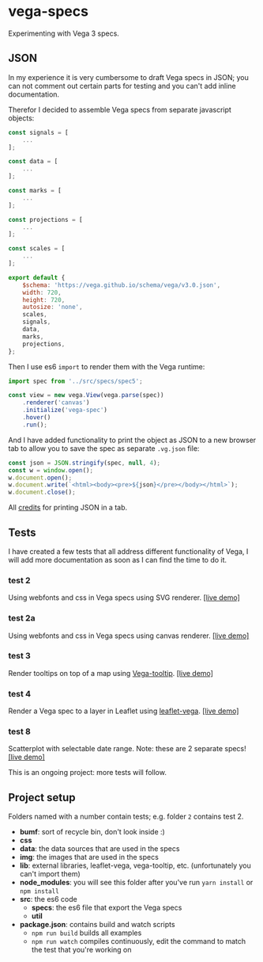 # vega-specs

Experimenting with Vega 3 specs.

## JSON

In my experience it is very cumbersome to draft Vega specs in JSON; you can not comment out certain parts for testing and you can't add inline documentation.

Therefor I decided to assemble Vega specs from separate javascript objects:

```javascript
const signals = [
    ...
];

const data = [
    ...
];

const marks = [
    ...
];

const projections = [
    ...
];

const scales = [
    ...
];

export default {
    $schema: 'https://vega.github.io/schema/vega/v3.0.json',
    width: 720,
    height: 720,
    autosize: 'none',
    scales,
    signals,
    data,
    marks,
    projections,
};
```
Then I use es6 `import` to render them with the Vega runtime:

```javascript
import spec from '../src/specs/spec5';

const view = new vega.View(vega.parse(spec))
    .renderer('canvas')
    .initialize('vega-spec')
    .hover()
    .run();
```
And I have added functionality to print the object as JSON to a new browser tab to allow you to save the spec as separate `.vg.json` file:

```javascript
const json = JSON.stringify(spec, null, 4);
const w = window.open();
w.document.open();
w.document.write(`<html><body><pre>${json}</pre></body></html>`);
w.document.close();
```
All [credits](https://stackoverflow.com/questions/27705640/display-json-in-a-readable-format-in-a-new-tab) for printing JSON in a tab.

## Tests

I have created a few tests that all address different functionality of Vega, I will add more documentation as soon as I can find the time to do it.

### test 2

Using webfonts and css in Vega specs using SVG renderer.
[[live demo]](https://abudaan.github.io/vega-specs/2/)

### test 2a

Using webfonts and css in Vega specs using canvas renderer.
[[live demo]](https://abudaan.github.io/vega-specs/2a/)

### test 3

Render tooltips on top of a map using [Vega-tooltip](https://github.com/vega/vega-tooltip).
[[live demo]](https://abudaan.github.io/vega-specs/3/)

### test 4

Render a Vega spec to a layer in Leaflet using [leaflet-vega](https://github.com/nyurik/leaflet-vega).
[[live demo]](https://abudaan.github.io/vega-specs/4/)


### test 8

Scatterplot with selectable date range. Note: these are 2 separate specs!
[[live demo]](https://abudaan.github.io/vega-specs/8/)

This is an ongoing project: more tests will follow.


## Project setup

Folders named with a number contain tests; e.g. folder `2` contains test 2.

- **bumf**: sort of recycle bin, don't look inside :)
- **css**
- **data**: the data sources that are used in the specs
- **img**: the images that are used in the specs
- **lib**: external libraries, leaflet-vega, vega-tooltip, etc. (unfortunately you can't import them)
- **node_modules**: you will see this folder after you've run `yarn install` or `npm install`
- **src**: the es6 code
    - **specs**: the es6 file that export the Vega specs
    - **util**
- **package.json**: contains build and watch scripts
    - `npm run build` builds all examples
    - `npm run watch` compiles continuously, edit the command to match the test that you're working on
